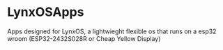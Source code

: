 # LynxOSApps
Apps designed for LynxOS, a lightwieght flexible os that runs on a esp32 wroom (ESP32-2432S028R or Cheap Yellow Display)
